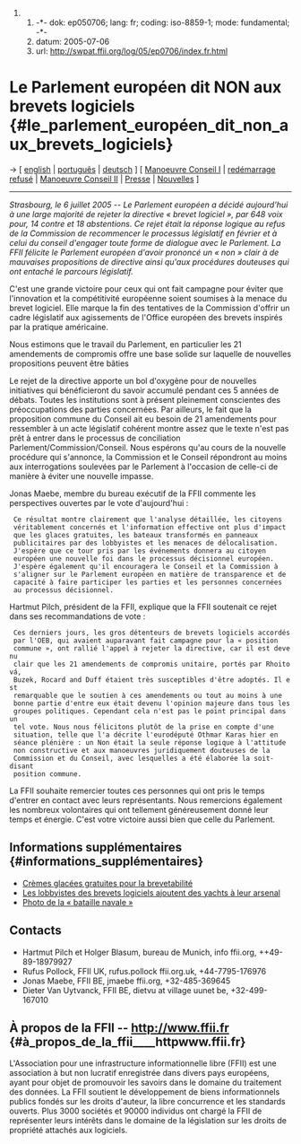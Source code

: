 1.  1.  -\*- dok: ep050706; lang: fr; coding: iso-8859-1; mode:
        fundamental; -\*-
    2.  datum: 2005-07-06
    3.  url: <http://swpat.ffii.org/log/05/ep0706/index.fr.html>

# Le Parlement européen dit NON aux brevets logiciels {#le_parlement_européen_dit_non_aux_brevets_logiciels}

-\> \[ [ english](Ep050706En "wikilink") \| [
português](Ep050706Pt "wikilink") \| [ deutsch](Ep050706De "wikilink")
\] \[ [ Manoeuvre Conseil I](Cons050418Fr "wikilink") \| [ redémarrage
refusé](Com050228Fr "wikilink") \| [ Manoeuvre Conseil
II](Cons050307Fr "wikilink") \| [ Presse](ParlPres050706Fr "wikilink")
\| [ Nouvelles](SwpatcninoFr "wikilink") \]

------------------------------------------------------------------------

*Strasbourg, le 6 juillet 2005 \-- Le Parlement européen a décidé
aujourd\'hui à une large majorité de rejeter la directive « brevet
logiciel », par 648 voix pour, 14 contre et 18 abstentions. Ce rejet
était la réponse logique au refus de la Commission de recommencer le
processus législatif en février et à celui du conseil d\'engager toute
forme de dialogue avec le Parlement. La FFII félicite le Parlement
européen d\'avoir prononcé un « non » clair à de mauvaises propositions
de directive ainsi qu\'aux procédures douteuses qui ont entaché le
parcours législatif.*

C\'est une grande victoire pour ceux qui ont fait campagne pour éviter
que l\'innovation et la compétitivité européenne soient soumises à la
menace du brevet logiciel. Elle marque la fin des tentatives de la
Commission d\'offrir un cadre législatif aux agissements de l\'Office
européen des brevets inspirés par la pratique américaine.

Nous estimons que le travail du Parlement, en particulier les 21
amendements de compromis offre une base solide sur laquelle de nouvelles
propositions peuvent être bâties

Le rejet de la directive apporte un bol d\'oxygène pour de nouvelles
initiatives qui bénéficieront du savoir accumulé pendant ces 5 années de
débats. Toutes les institutions sont à présent pleinement conscientes
des préoccupations des parties concernées. Par ailleurs, le fait que la
proposition commune du Conseil ait eu besoin de 21 amendements pour
ressembler à un acte législatif cohérent montre assez que le texte
n\'est pas prêt à entrer dans le processus de conciliation
Parlement/Commission/Conseil. Nous espérons qu\'au cours de la nouvelle
procédure qui s\'annonce, la Commission et le Conseil répondront au
moins aux interrogations soulevées par le Parlement à l\'occasion de
celle-ci de manière à éviter une nouvelle impasse.

Jonas Maebe, membre du bureau exécutif de la FFII commente les
perspectives ouvertes par le vote d\'aujourd\'hui :

` Ce résultat montre clairement que l'analyse détaillée, les citoyens`\
` véritablement concernés et l'information effective ont plus d'impact`\
` que les glaces gratuites, les bateaux transformés en panneaux`\
` publicitaires par des lobbyistes et les menaces de délocalisation.`\
` J'espère que ce tour pris par les événements donnera au citoyen`\
` européen une nouvelle foi dans le processus décisionnel européen.`\
` J'espère également qu'il encouragera le Conseil et la Commission à`\
` s'aligner sur le Parlement européen en matière de transparence et de`\
` capacité à faire participer les parties et les personnes concernées`\
` au processus décisionnel.`

Hartmut Pilch, président de la FFII, explique que la FFII soutenait ce
rejet dans ses recommandations de vote :

` Ces derniers jours, les gros détenteurs de brevets logiciels accordés`\
` par l'OEB, qui avaient auparavant fait campagne pour la « position`\
` commune », ont rallié l'appel à rejeter la directive, car il est devenu`\
` clair que les 21 amendements de compromis unitaire, portés par Rhoitová,`\
` Buzek, Rocard and Duff étaient très susceptibles d'être adoptés. Il est`\
` remarquable que le soutien à ces amendements ou tout au moins à une`\
` bonne partie d'entre eux était devenu l'opinion majeure dans tous les`\
` groupes politiques. Cependant cela n'est pas le point principal dans un`\
` tel vote. Nous nous félicitons plutôt de la prise en compte d'une`\
` situation, telle que l'a décrite l'eurodéputé Othmar Karas hier en`\
` séance plénière : un Non était la seule réponse logique à l'attitude`\
` non constructive et aux manoeuvres juridiquement douteuses de la`\
` Commission et du Conseil, avec lesquelles a été élaborée la soit-disant`\
` position commune.`

La FFII souhaite remercier toutes ces personnes qui ont pris le temps
d\'entrer en contact avec leurs représentants. Nous remercions également
les nombreux volontaires qui ont tellement généreusement donné leur
temps et énergie. C\'est votre victoire aussi bien que celle du
Parlement.

## Informations supplémentaires {#informations_supplémentaires}

-   [ Crèmes glacées gratuites pour la brevetabilité
    ](CampIcecream050601En "wikilink")
-   [Les lobbyistes des brevets logiciels ajoutent des yachts à leur
    arsenal](http://lists.ffii.org/pipermail/news/2005-July/000297.html "wikilink")
-   [Photo de la « bataille navale
    »](http://gallery.ffii.org/Strasbourg050705 "wikilink")

## Contacts

-   Hartmut Pilch et Holger Blasum, bureau de Munich, info ffii.org,
    ++49-89-18979927
-   Rufus Pollock, FFII UK, rufus.pollock ffii.org.uk, +44-7795-176976
-   Jonas Maebe, FFII BE, jmaebe ffii.org, +32-485-369645
-   Dieter Van Uytvanck, FFII BE, dietvu at village uunet be,
    +32-499-167010

## À propos de la FFII \-- <http://www.ffii.fr> {#à_propos_de_la_ffii____httpwww.ffii.fr}

L\'Association pour une infrastructure informationnelle libre (FFII) est
une association à but non lucratif enregistrée dans divers pays
européens, ayant pour objet de promouvoir les savoirs dans le domaine du
traitement des données. La FFII soutient le développement de biens
informationnels publics fondés sur les droits d\'auteur, la libre
concurrence et les standards ouverts. Plus 3000 sociétés et 90000
individus ont chargé la FFII de représenter leurs intérêts dans le
domaine de la législation sur les droits de propriété attachés aux
logiciels.
